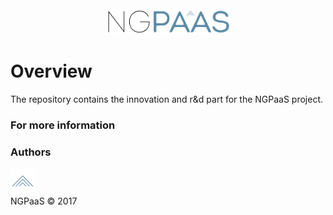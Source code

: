 <div align="center">
        <img width="40%" src="administrativia/images/ngpaas-100.jpg" alt="NGPaaS" title="NGPaaS"></img>
</div>

# Overview
The repository contains the innovation and r&d part for the NGPaaS project.


### For more information

### Authors
<div align="left">
        <img width="8%" src="administrativia/images/ngpaas-100-S.jpg" alt="NGPaaS" title="NGPaaS"></img> 
</div>
NGPaaS © 2017
